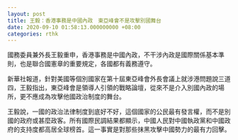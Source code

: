 ```yaml
---
layout: post
title: 王毅：香港事務是中國內政　東亞峰會不是攻擊別國舞台
date: 2020-09-10 01:58:13.000000000 +08:00
categories: rthk
---
```


國務委員兼外長王毅重申，香港事務是中國內政，不干涉內政是國際關係基本準則，也是聯合國憲章的重要規定，各國都有義務遵守。

新華社報道，針對美國等個別國家在第十屆東亞峰會外長會議上就涉港問題說三道四，王毅指出，東亞峰會是領導人引領的戰略論壇，從來不是介入別國內政的場所，更不應成為攻擊他國政治制度的舞台。

王毅說，一國的政治法律制度到底好不好，這個國家的公民最有發言權，而不是別國的政府或甚麼政客。所有國際民調結果都顯示，中國人民對中國執政黨和中國政府的支持度都高居全球榜首。這一事實是對那些抹黑攻擊中國勢力的最有力回擊。
